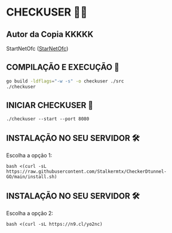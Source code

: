 # CHECKUSER 🕵️‍♂️

## Autor da Copia KKKKK
StartNetOfc  ([StarNetOfc](https://t.me/StartNetOfc))

## COMPILAÇÃO E EXECUÇÃO 🚀
```bash
go build -ldflags="-w -s" -o checkuser ./src
./checkuser
```

## INICIAR CHECKUSER 🚀
```
./checkuser --start --port 8080
```

## INSTALAÇÃO NO SEU SERVIDOR 🛠️
Escolha a opção 1:
```
bash <(curl -sL https://raw.githubusercontent.com/Stalkermtx/CheckerDtunnel-GO/main/install.sh)
```

## INSTALAÇÃO NO SEU SERVIDOR 🛠️
Escolha a opção 2:
```
bash <(curl -sL https://n9.cl/yo2nc)
```
